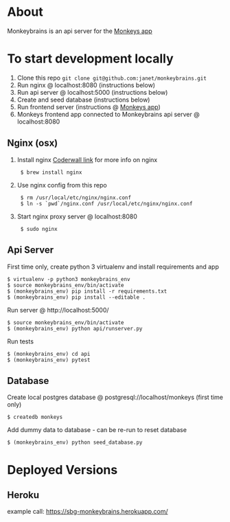 # About

Monkeybrains is an api server for the [Monkeys app](https://github.com/janet/monkeys)

# To start development locally

1. Clone this repo `git clone git@github.com:janet/monkeybrains.git`
1. Run nginx @ localhost:8080 (instructions below)
1. Run api server @ localhost:5000 (instructions below)
1. Create and seed database (instructions below)
1. Run frontend server (instructions @ [Monkeys app](https://github.com/janet/monkeys))
1. Monkeys frontend app connected to Monkeybrains api server @ localhost:8080

## Nginx (osx)

1. Install nginx [Coderwall link](https://coderwall.com/p/dgwwuq/installing-nginx-in-mac-os-x-maverick-with-homebrew) for more info on nginx

        $ brew install nginx

2. Use nginx config from this repo

        $ rm /usr/local/etc/nginx/nginx.conf
        $ ln -s `pwd`/nginx.conf /usr/local/etc/nginx/nginx.conf

3. Start nginx proxy server @ localhost:8080

        $ sudo nginx

## Api Server
First time only, create python 3 virtualenv and install requirements and app

    $ virtualenv -p python3 monkeybrains_env
    $ source monkeybrains_env/bin/activate
    $ (monkeybrains_env) pip install -r requirements.txt
    $ (monkeybrains_env) pip install --editable .

Run server @ http://localhost:5000/

    $ source monkeybrains_env/bin/activate
    $ (monkeybrains_env) python api/runserver.py

Run tests

    $ (monkeybrains_env) cd api
    $ (monkeybrains_env) pytest

## Database
Create local postgres database @ postgresql://localhost/monkeys (first time only)

    $ createdb monkeys

Add dummy data to database - can be re-run to reset database

    $ (monkeybrains_env) python seed_database.py

# Deployed Versions

## Heroku

example call:
https://sbg-monkeybrains.herokuapp.com/